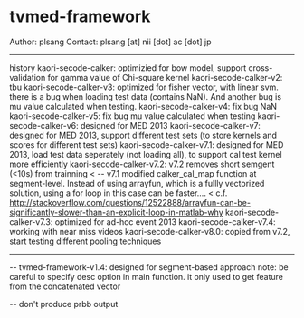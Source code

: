 tvmed-framework
===============

Author: plsang
Contact: plsang [at] nii [dot] ac [dot] jp

-----------------------------------------

history
kaori-secode-calker:    optimizied for bow model, support cross-validation for gamma value of Chi-square kernel
kaori-secode-calker-v2: tbu
kaori-secode-calker-v3: optimized for fisher vector, with linear svm. there is
a bug when loading test data (contains NaN). And another bug is mu value
calculated when testing.
kaori-secode-calker-v4:  fix bug NaN
kaori-secode-calker-v5:  fix bug mu value calculated when testing
kaori-secode-calker-v6:  designed for MED 2013
kaori-secode-calker-v7:  designed for MED 2013, support different test sets
(to store kernels and scores for different test sets)
kaori-secode-calker-v7.1:  designed for MED 2013, load test data seperately
(not loading all), to support cal test kernel more efficiently
kaori-secode-calker-v7.2:   v7.2 removes short semgent (<10s) from trainning
< -- v7.1 modified calker_cal_map function at segment-level. Instead of using arrayfun, which is a fullly vectorized solution, using a for loop in this case can be faster....
< c.f. http://stackoverflow.com/questions/12522888/arrayfun-can-be-significantly-slower-than-an-explicit-loop-in-matlab-why
kaori-secode-calker-v7.3:  optimized for ad-hoc event 2013
kaori-secode-calker-v7.4:  working with near miss videos
kaori-secode-calker-v8.0:  copied from v7.2, start testing different pooling techniques

-----------------------------------------

-- tvmed-framework-v1.4: designed for segment-based approach
note: be careful to specify desc option in main function. 
it only used to get feature from the concatenated vector

-- don't produce prbb output
